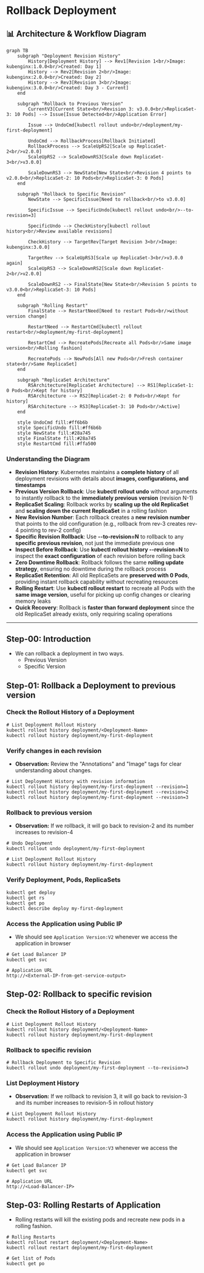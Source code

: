 # Rollback Deployment

## 📊 Architecture & Workflow Diagram

```mermaid
graph TB
    subgraph "Deployment Revision History"
        History[Deployment History] --> Rev1[Revision 1<br/>Image: kubenginx:1.0.0<br/>Created: Day 1]
        History --> Rev2[Revision 2<br/>Image: kubenginx:2.0.0<br/>Created: Day 2]
        History --> Rev3[Revision 3<br/>Image: kubenginx:3.0.0<br/>Created: Day 3 - Current]
    end
    
    subgraph "Rollback to Previous Version"
        CurrentV3[Current State<br/>Revision 3: v3.0.0<br/>ReplicaSet-3: 10 Pods] --> Issue[Issue Detected<br/>Application Error]
        
        Issue --> UndoCmd[kubectl rollout undo<br/>deployment/my-first-deployment]
        
        UndoCmd --> RollbackProcess[Rollback Initiated]
        RollbackProcess --> ScaleUpRS2[Scale up ReplicaSet-2<br/>v2.0.0]
        ScaleUpRS2 --> ScaleDownRS3[Scale down ReplicaSet-3<br/>v3.0.0]
        
        ScaleDownRS3 --> NewState[New State<br/>Revision 4 points to v2.0.0<br/>ReplicaSet-2: 10 Pods<br/>ReplicaSet-3: 0 Pods]
    end
    
    subgraph "Rollback to Specific Revision"
        NewState --> SpecificIssue[Need to rollback<br/>to v3.0.0]
        
        SpecificIssue --> SpecificUndo[kubectl rollout undo<br/>--to-revision=3]
        
        SpecificUndo --> CheckHistory[kubectl rollout history<br/>Review available revisions]
        
        CheckHistory --> TargetRev[Target Revision 3<br/>Image: kubenginx:3.0.0]
        
        TargetRev --> ScaleUpRS3[Scale up ReplicaSet-3<br/>v3.0.0 again]
        ScaleUpRS3 --> ScaleDownRS2[Scale down ReplicaSet-2<br/>v2.0.0]
        
        ScaleDownRS2 --> FinalState[New State<br/>Revision 5 points to v3.0.0<br/>ReplicaSet-3: 10 Pods]
    end
    
    subgraph "Rolling Restart"
        FinalState --> RestartNeed[Need to restart Pods<br/>without version change]
        
        RestartNeed --> RestartCmd[kubectl rollout restart<br/>deployment/my-first-deployment]
        
        RestartCmd --> RecreatePods[Recreate all Pods<br/>Same image version<br/>Rolling fashion]
        
        RecreatePods --> NewPods[All new Pods<br/>Fresh container state<br/>Same ReplicaSet]
    end
    
    subgraph "ReplicaSet Architecture"
        RSArchitecture[ReplicaSet Architecture] --> RS1[ReplicaSet-1: 0 Pods<br/>Kept for history]
        RSArchitecture --> RS2[ReplicaSet-2: 0 Pods<br/>Kept for history]
        RSArchitecture --> RS3[ReplicaSet-3: 10 Pods<br/>Active]
    end
    
    style UndoCmd fill:#ff6b6b
    style SpecificUndo fill:#ff6b6b
    style NewState fill:#28a745
    style FinalState fill:#28a745
    style RestartCmd fill:#ffa500
```

### Understanding the Diagram

- **Revision History**: Kubernetes maintains a **complete history** of all deployment revisions with details about **images, configurations, and timestamps**
- **Previous Version Rollback**: Use **kubectl rollout undo** without arguments to instantly rollback to the **immediately previous version** (revision N-1)
- **ReplicaSet Scaling**: Rollback works by **scaling up the old ReplicaSet** and **scaling down the current ReplicaSet** in a rolling fashion
- **New Revision Number**: Each rollback creates a **new revision number** that points to the old configuration (e.g., rollback from rev-3 creates rev-4 pointing to rev-2 config)
- **Specific Revision Rollback**: Use **--to-revision=N** to rollback to any **specific previous revision**, not just the immediate previous one
- **Inspect Before Rollback**: Use **kubectl rollout history --revision=N** to inspect the **exact configuration** of each revision before rolling back
- **Zero Downtime Rollback**: Rollback follows the same **rolling update strategy**, ensuring no downtime during the rollback process
- **ReplicaSet Retention**: All old ReplicaSets are **preserved with 0 Pods**, providing instant rollback capability without recreating resources
- **Rolling Restart**: Use **kubectl rollout restart** to recreate all Pods with the **same image version**, useful for picking up config changes or clearing memory leaks
- **Quick Recovery**: Rollback is **faster than forward deployment** since the old ReplicaSet already exists, only requiring scaling operations

---

## Step-00: Introduction
- We can rollback a deployment in two ways.
  - Previous Version
  - Specific Version

## Step-01: Rollback a Deployment to previous version

### Check the Rollout History of a Deployment
```
# List Deployment Rollout History
kubectl rollout history deployment/<Deployment-Name>
kubectl rollout history deployment/my-first-deployment  
```

### Verify changes in each revision
- **Observation:** Review the "Annotations" and "Image" tags for clear understanding about changes.
```
# List Deployment History with revision information
kubectl rollout history deployment/my-first-deployment --revision=1
kubectl rollout history deployment/my-first-deployment --revision=2
kubectl rollout history deployment/my-first-deployment --revision=3
```


### Rollback to previous version
- **Observation:** If we rollback, it will go back to revision-2 and its number increases to revision-4
```
# Undo Deployment
kubectl rollout undo deployment/my-first-deployment

# List Deployment Rollout History
kubectl rollout history deployment/my-first-deployment  
```

### Verify Deployment, Pods, ReplicaSets
```
kubectl get deploy
kubectl get rs
kubectl get po
kubectl describe deploy my-first-deployment
```

### Access the Application using Public IP
- We should see `Application Version:V2` whenever we access the application in browser
```
# Get Load Balancer IP
kubectl get svc

# Application URL
http://<External-IP-from-get-service-output>
```


## Step-02: Rollback to specific revision
### Check the Rollout History of a Deployment
```
# List Deployment Rollout History
kubectl rollout history deployment/<Deployment-Name>
kubectl rollout history deployment/my-first-deployment 
```
### Rollback to specific revision
```
# Rollback Deployment to Specific Revision
kubectl rollout undo deployment/my-first-deployment --to-revision=3
```

### List Deployment History
- **Observation:** If we rollback to revision 3, it will go back to revision-3 and its number increases to revision-5 in rollout history
```
# List Deployment Rollout History
kubectl rollout history deployment/my-first-deployment  
```


### Access the Application using Public IP
- We should see `Application Version:V3` whenever we access the application in browser
```
# Get Load Balancer IP
kubectl get svc

# Application URL
http://<Load-Balancer-IP>
```

## Step-03: Rolling Restarts of Application
- Rolling restarts will kill the existing pods and recreate new pods in a rolling fashion. 
```
# Rolling Restarts
kubectl rollout restart deployment/<Deployment-Name>
kubectl rollout restart deployment/my-first-deployment

# Get list of Pods
kubectl get po
```
